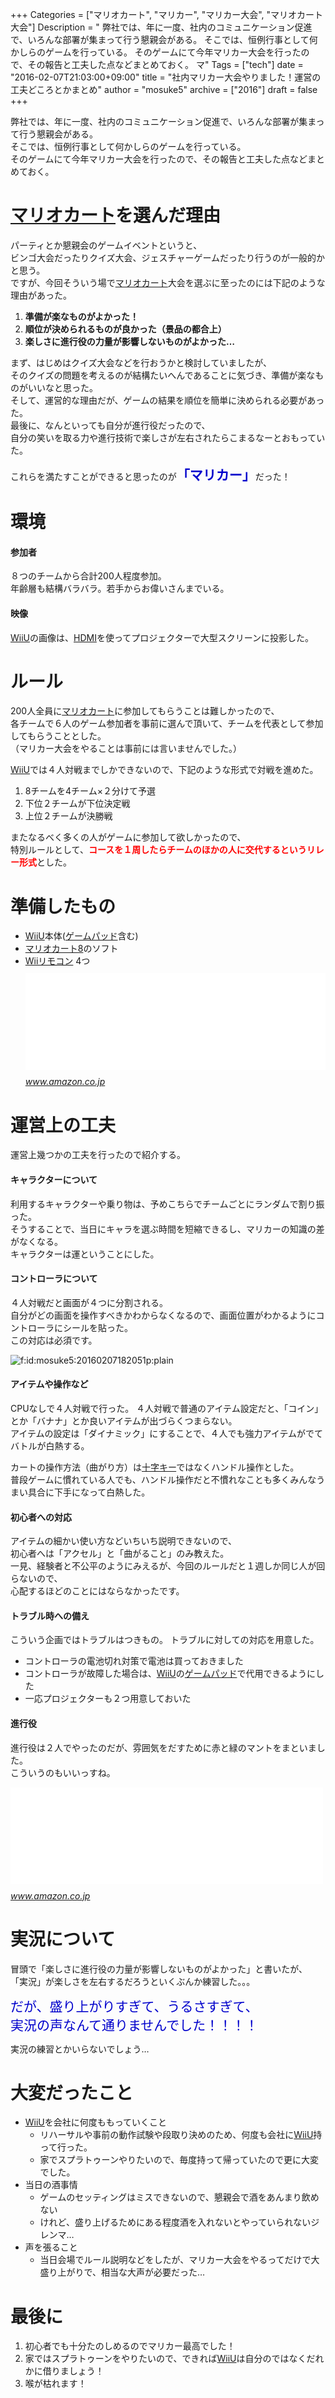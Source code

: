+++
Categories = ["マリオカート", "マリカー", "マリカー大会", "マリオカート大会"]
Description = " 弊社では、年に一度、社内のコミュニケーション促進で、いろんな部署が集まって行う懇親会がある。 そこでは、恒例行事として何かしらのゲームを行っている。 そのゲームにて今年マリカー大会を行ったので、その報告と工夫した点などまとめておく。  マ"
Tags = ["tech"]
date = "2016-02-07T21:03:00+09:00"
title = "社内マリカー大会やりました！運営の工夫どころとかまとめ"
author = "mosuke5"
archive = ["2016"]
draft = false
+++

<body>
<p>弊社では、年に一度、社内のコミュニケーション促進で、いろんな部署が集まって行う懇親会がある。<br>
そこでは、恒例行事として何かしらのゲームを行っている。<br>
そのゲームにて今年マリカー大会を行ったので、その報告と工夫した点などまとめておく。</p>

<h1>
<a class="keyword" href="http://d.hatena.ne.jp/keyword/%A5%DE%A5%EA%A5%AA%A5%AB%A1%BC%A5%C8">マリオカート</a>を選んだ理由</h1>

<p>パーティとか懇親会のゲームイベントというと、<br>
ビンゴ大会だったりクイズ大会、ジェスチャーゲームだったり行うのが一般的かと思う。<br>
ですが、今回そういう場で<a class="keyword" href="http://d.hatena.ne.jp/keyword/%A5%DE%A5%EA%A5%AA%A5%AB%A1%BC%A5%C8">マリオカート</a>大会を選ぶに至ったのには下記のような理由があった。</p>

<ol>
<li><b>準備が楽なものがよかった！</b></li>
<li><b>順位が決められるものが良かった（景品の都合上）</b></li>
<li><b>楽しさに進行役の力量が影響しないものがよかった…</b></li>
</ol>


<p>まず、はじめはクイズ大会などを行おうかと検討していましたが、<br>
そのクイズの問題を考えるのが結構たいへんであることに気づき、準備が楽なものがいいなと思った。<br>
そして、運営的な理由だが、ゲームの結果を順位を簡単に決められる必要があった。<br>
最後に、なんといっても自分が進行役だったので、<br>
自分の笑いを取る力や進行技術で楽しさが左右されたらこまるなーとおもっていた。</p>

<p>これらを満たすことができると思ったのが<span style="font-size: 150%"><span style="color: #0000cc"><b>「マリカー」</b></span></span>だった！</p>

<h1>環境</h1>

<h4>参加者</h4>

<p>８つのチームから合計200人程度参加。<br>
年齢層も結構バラバラ。若手からお偉いさんまでいる。</p>

<h4>映像</h4>

<p><a class="keyword" href="http://d.hatena.ne.jp/keyword/WiiU">WiiU</a>の画像は、<a class="keyword" href="http://d.hatena.ne.jp/keyword/HDMI">HDMI</a>を使ってプロジェクターで大型スクリーンに投影した。</p>

<h1>ルール</h1>

<p>200人全員に<a class="keyword" href="http://d.hatena.ne.jp/keyword/%A5%DE%A5%EA%A5%AA%A5%AB%A1%BC%A5%C8">マリオカート</a>に参加してもらうことは難しかったので、<br>
各チームで６人のゲーム参加者を事前に選んで頂いて、チームを代表として参加してもらうこととした。<br>
（マリカー大会をやることは事前には言いませんでした。）</p>

<p><a class="keyword" href="http://d.hatena.ne.jp/keyword/WiiU">WiiU</a>では４人対戦までしかできないので、下記のような形式で対戦を進めた。</p>

<ol>
<li>8チームを4チーム×２分けて予選</li>
<li>下位２チームが下位決定戦</li>
<li>上位２チームが決勝戦</li>
</ol>


<p>またなるべく多くの人がゲームに参加して欲しかったので、<br>
特別ルールとして、<span style="color: #ff0000"><b>コースを１周したらチームのほかの人に交代するというリレー形式</b></span>とした。</p>

<h1>準備したもの</h1>

<ul>
<li>
<a class="keyword" href="http://d.hatena.ne.jp/keyword/WiiU">WiiU</a>本体(<a class="keyword" href="http://d.hatena.ne.jp/keyword/%A5%B2%A1%BC%A5%E0%A5%D1%A5%C3%A5%C9">ゲームパッド</a>含む)</li>
<li>
<a class="keyword" href="http://d.hatena.ne.jp/keyword/%A5%DE%A5%EA%A5%AA%A5%AB%A1%BC%A5%C88">マリオカート8</a>のソフト</li>
<li>
<a class="keyword" href="http://d.hatena.ne.jp/keyword/Wii%A5%EA%A5%E2%A5%B3%A5%F3">Wiiリモコン</a> 4つ
<iframe src="//hatenablog-parts.com/embed?url=http%3A%2F%2Fwww.amazon.co.jp%2Fdp%2FB0046EC9ZU%2Fref%3Dpd_lpo_sbs_dp_ss_1%3Fpf_rd_p%3D187205609%26pf_rd_s%3Dlpo-top-stripe%26pf_rd_t%3D201%26pf_rd_i%3DB000KF7QU2%26pf_rd_m%3DAN1VRQENFRJN5%26pf_rd_r%3D1XCVFCEE0Y8AP4TMB5C3" title="Amazon.co.jp： Wiiリモコン プラス (シロ) (「Wiiリモコンジャケット」同梱): ゲーム" class="embed-card embed-webcard" scrolling="no" frameborder="0" style="display: block; width: 100%; height: 155px; max-width: 500px; margin: 10px 0px;"></iframe><cite class="hatena-citation"><a href="http://www.amazon.co.jp/dp/B0046EC9ZU/ref=pd_lpo_sbs_dp_ss_1?pf_rd_p=187205609&amp;pf_rd_s=lpo-top-stripe&amp;pf_rd_t=201&amp;pf_rd_i=B000KF7QU2&amp;pf_rd_m=AN1VRQENFRJN5&amp;pf_rd_r=1XCVFCEE0Y8AP4TMB5C3">www.amazon.co.jp</a></cite>
</li>
</ul>


<h1>運営上の工夫</h1>

<p>運営上幾つかの工夫を行ったので紹介する。</p>

<h4>キャラクターについて</h4>

<p>利用するキャラクターや乗り物は、予めこちらでチームごとにランダムで割り振った。<br>
そうすることで、当日にキャラを選ぶ時間を短縮できるし、マリカーの知識の差がなくなる。<br>
キャラクターは運ということにした。</p>

<h4>コントローラについて</h4>

<p>４人対戦だと画面が４つに分割される。<br>
自分がどの画面を操作すべきかわからなくなるので、画面位置がわかるようにコントローラにシールを貼った。<br>
この対応は必須です。</p>

<p><span itemscope itemtype="http://schema.org/Photograph"><img src="https://cdn-ak.f.st-hatena.com/images/fotolife/m/mosuke5/20160207/20160207182051.png" alt="f:id:mosuke5:20160207182051p:plain" title="f:id:mosuke5:20160207182051p:plain" class="hatena-fotolife" itemprop="image"></span></p>

<h4>アイテムや操作など</h4>

<p>CPUなしで４人対戦で行った。
４人対戦で普通のアイテム設定だと、「コイン」とか「バナナ」とか良いアイテムが出づらくつまらない。<br>
アイテムの設定は「ダイナミック」にすることで、４人でも強力アイテムがでてバトルが白熱する。</p>

<p>カートの操作方法（曲がり方）は<a class="keyword" href="http://d.hatena.ne.jp/keyword/%BD%BD%BB%FA%A5%AD%A1%BC">十字キー</a>ではなくハンドル操作とした。<br>
普段ゲームに慣れている人でも、ハンドル操作だと不慣れなことも多くみんなうまい具合に下手になって白熱した。</p>

<h4>初心者への対応</h4>

<p>アイテムの細かい使い方などいちいち説明できないので、<br>
初心者へは「アクセル」と「曲がること」のみ教えた。<br>
一見、経験者と不公平のようにみえるが、今回のルールだと１週しか同じ人が回らないので、<br>
心配するほどのことにはならなかったです。</p>

<h4>トラブル時への備え</h4>

<p>こういう企画ではトラブルはつきもの。
トラブルに対しての対応を用意した。</p>

<ul>
<li>コントローラの電池切れ対策で電池は買っておきました</li>
<li>コントローラが故障した場合は、<a class="keyword" href="http://d.hatena.ne.jp/keyword/WiiU">WiiU</a>の<a class="keyword" href="http://d.hatena.ne.jp/keyword/%A5%B2%A1%BC%A5%E0%A5%D1%A5%C3%A5%C9">ゲームパッド</a>で代用できるようにした</li>
<li>一応プロジェクターも２つ用意しておいた</li>
</ul>


<h4>進行役</h4>

<p>進行役は２人でやったのだが、雰囲気をだすために赤と緑のマントをまといました。<br>
こういうのもいいっすね。</p>

<p><iframe src="//hatenablog-parts.com/embed?url=http%3A%2F%2Fwww.amazon.co.jp%2F%25E3%2582%25B9%25E3%2583%25BC%25E3%2583%2591%25E3%2583%25BC%25E3%2583%259E%25E3%2583%25AA%25E3%2582%25AA-%25E3%2583%25AB%25E3%2582%25A4%25E3%2583%25BC%25E3%2582%25B8-%25E5%25B8%25BD%25E5%25AD%2590%25E3%2582%25BB%25E3%2583%2583%25E3%2583%2588-%25E3%2582%25B3%25E3%2582%25B9%25E3%2583%2581%25E3%2583%25A5%25E3%2583%25BC%25E3%2583%25A0%25E7%2594%25A8%25E5%25B0%258F%25E7%2589%25A9-%25E3%2583%2595%25E3%2583%25AA%25E3%2583%25BC%25E3%2582%25B5%25E3%2582%25A4%25E3%2582%25BA%2Fdp%2FB00AGSQ5XW%2Fref%3Dsr_1_cc_3%3Fs%3Daps%26ie%3DUTF8%26qid%3D1454838114%26sr%3D1-3-catcorr%26keywords%3D%25E3%2583%259E%25E3%2583%25AA%25E3%2582%25AA%2B%25E5%25B8%25BD%25E5%25AD%2590" title="Amazon.co.jp | スーパーマリオ&amp;ルイージ 風 帽子セット コスチューム用小物 フリーサイズ | おもちゃ 通販" class="embed-card embed-webcard" scrolling="no" frameborder="0" style="display: block; width: 100%; height: 155px; max-width: 500px; margin: 10px 0px;"></iframe><cite class="hatena-citation"><a href="http://www.amazon.co.jp/%E3%82%B9%E3%83%BC%E3%83%91%E3%83%BC%E3%83%9E%E3%83%AA%E3%82%AA-%E3%83%AB%E3%82%A4%E3%83%BC%E3%82%B8-%E5%B8%BD%E5%AD%90%E3%82%BB%E3%83%83%E3%83%88-%E3%82%B3%E3%82%B9%E3%83%81%E3%83%A5%E3%83%BC%E3%83%A0%E7%94%A8%E5%B0%8F%E7%89%A9-%E3%83%95%E3%83%AA%E3%83%BC%E3%82%B5%E3%82%A4%E3%82%BA/dp/B00AGSQ5XW/ref=sr_1_cc_3?s=aps&amp;ie=UTF8&amp;qid=1454838114&amp;sr=1-3-catcorr&amp;keywords=%E3%83%9E%E3%83%AA%E3%82%AA+%E5%B8%BD%E5%AD%90">www.amazon.co.jp</a></cite></p>

<h1>実況について</h1>

<p>冒頭で「楽しさに進行役の力量が影響しないものがよかった」と書いたが、<br>
「実況」が楽しさを左右するだろうといくぶんか練習した。。。</p>

<p><span style="font-size: 150%"><span style="color: #0000cc">だが、盛り上がりすぎて、うるさすぎて、<br>
実況の声なんて通りませんでした！！！！</span></span></p>

<p>実況の練習とかいらないでしょう…</p>

<h1>大変だったこと</h1>

<ul>
<li>
<a class="keyword" href="http://d.hatena.ne.jp/keyword/WiiU">WiiU</a>を会社に何度ももっていくこと

<ul>
<li>リハーサルや事前の動作試験や段取り決めのため、何度も会社に<a class="keyword" href="http://d.hatena.ne.jp/keyword/WiiU">WiiU</a>持って行った。</li>
<li>家でスプラトゥーンやりたいので、毎度持って帰っていたので更に大変でした。</li>
</ul>
</li>
<li>当日の酒事情

<ul>
<li>ゲームのセッティングはミスできないので、懇親会で酒をあんまり飲めない</li>
<li>けれど、盛り上げるためにある程度酒を入れないとやっていられないジレンマ…</li>
</ul>
</li>
<li>声を張ること

<ul>
<li>当日会場でルール説明などをしたが、マリカー大会をやるってだけで大盛り上がりで、相当な大声が必要だった…</li>
</ul>
</li>
</ul>


<h1>最後に</h1>

<ol>
<li>初心者でも十分たのしめるのでマリカー最高でした！</li>
<li>家ではスプラトゥーンをやりたいので、できれば<a class="keyword" href="http://d.hatena.ne.jp/keyword/WiiU">WiiU</a>は自分のではなくだれかに借りましょう！</li>
<li>喉が枯れます！</li>
</ol>

</body>
